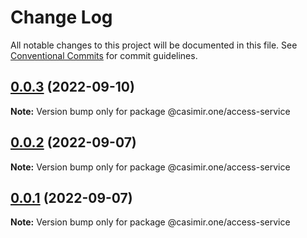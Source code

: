 # Change Log

All notable changes to this project will be documented in this file.
See [Conventional Commits](https://conventionalcommits.org) for commit guidelines.

## [0.0.3](https://github.com/DEIPworld/deip-modules/compare/v0.0.2...v0.0.3) (2022-09-10)

**Note:** Version bump only for package @casimir.one/access-service





## [0.0.2](https://github.com/DEIPworld/deip-modules/compare/v1.394.0...v0.0.2) (2022-09-07)

**Note:** Version bump only for package @casimir.one/access-service





## [0.0.1](https://github.com/DEIPworld/deip-modules/compare/v1.394.0...v0.0.1) (2022-09-07)

**Note:** Version bump only for package @casimir.one/access-service
